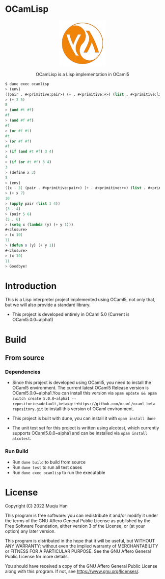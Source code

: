 # OCamLisp

<div align=center><img width="150" height="150" src="./res/logo.png"/></div>

<p align="center"> OCamLisp is a Lisp implementation in OCaml5 </p>

```lisp
$ dune exec ocamlisp
> (env)
((pair . #<primitive:pair>) (+ . #<primitive:+>) (list . #<primitive:list>))
> (+ 3 5)
8
> (and #t #f)
#f
> (and #f #f)
#f
> (or #f #t)
#t
> (or #f #f)
#f
> (if (and #t #f) 3 4)
4
> (if (or #t #f) 3 4)
3
> (define x 3)
3
> (env)
((x . 3) (pair . #<primitive:pair>) (+ . #<primitive:+>) (list . #<primitive:list>))
> (+ x 7)
10
> (apply pair (list 3 4))
(3 . 4)
> (pair 5 6)
(5 . 6)
> (setq x (lambda (y) (+ y 1)))     
#<closure>
> (x 10)
11
> (defun x (y) (+ y 1))
#<closure>
> (x 10)
11
> Goodbye!
```

# Introduction
This is a Lisp interpreter project implemented using OCaml5, not only that, but we will also provide a standard library.

- This project is developed entirely in OCaml 5.0 (Current is OCaml5.0.0~alpha1)

# Build

## From source
### Dependencies
- Since this project is developed using OCaml5, you need to install the OCaml5 environment. The current latest OCaml5 Release version is OCaml5.0.0~alpha1.You can install this version via `opam update && opam switch create 5.0.0~alpha1 --repositories=default,beta=git+https://github.com/ocaml/ocaml-beta-repository.git` to install this version of OCaml environment.

- This project is built with dune, you can install it with `opam install dune`

- The unit test set for this project is written using alcotest, which currently supports OCaml5.0.0~alpha1 and can be installed via `opam install alcotest`.

### Run Build

- Run `dune build` to build from source
- Run `dune test` to run all test cases
- Run `dune exec ocamlisp` to run the executable

# License
Copyright (C) 2022 Muqiu Han

This program is free software: you can redistribute it and/or modify
it under the terms of the GNU Affero General Public License as published
by the Free Software Foundation, either version 3 of the License, or
(at your option) any later version.

This program is distributed in the hope that it will be useful,
but WITHOUT ANY WARRANTY; without even the implied warranty of
MERCHANTABILITY or FITNESS FOR A PARTICULAR PURPOSE.  See the
GNU Affero General Public License for more details.

You should have received a copy of the GNU Affero General Public License
along with this program.  If not, see <https://www.gnu.org/licenses/>.
